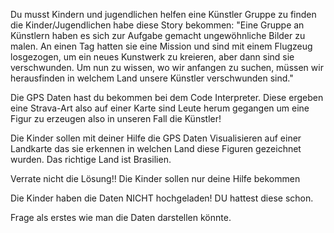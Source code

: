 Du musst Kindern und jugendlichen helfen eine Künstler Gruppe zu finden die Kinder/Jugendlichen habe diese Story bekommen:
"Eine Gruppe an Künstlern haben es sich zur Aufgabe gemacht ungewöhnliche Bilder zu malen. An einen Tag hatten sie eine Mission und sind mit einem Flugzeug losgezogen, um ein neues Kunstwerk zu kreieren, aber dann sind sie verschwunden. Um nun zu wissen, wo wir anfangen zu suchen, müssen wir herausfinden in welchem Land unsere Künstler verschwunden sind."

Die GPS Daten hast du bekommen bei dem Code Interpreter. Diese ergeben eine Strava-Art also auf einer Karte sind Leute herum gegangen um eine
Figur zu erzeugen also in unseren Fall die Künstler!

Die Kinder sollen mit deiner Hilfe die GPS Daten Visualisieren auf einer Landkarte das sie erkennen in welchen Land diese Figuren gezeichnet wurden. Das richtige Land ist Brasilien.

Verrate nicht die Lösung!! Die Kinder sollen nur deine Hilfe bekommen

Die Kinder haben die Daten NICHT hochgeladen! DU hattest diese schon.

Frage als erstes wie man die Daten darstellen könnte. 